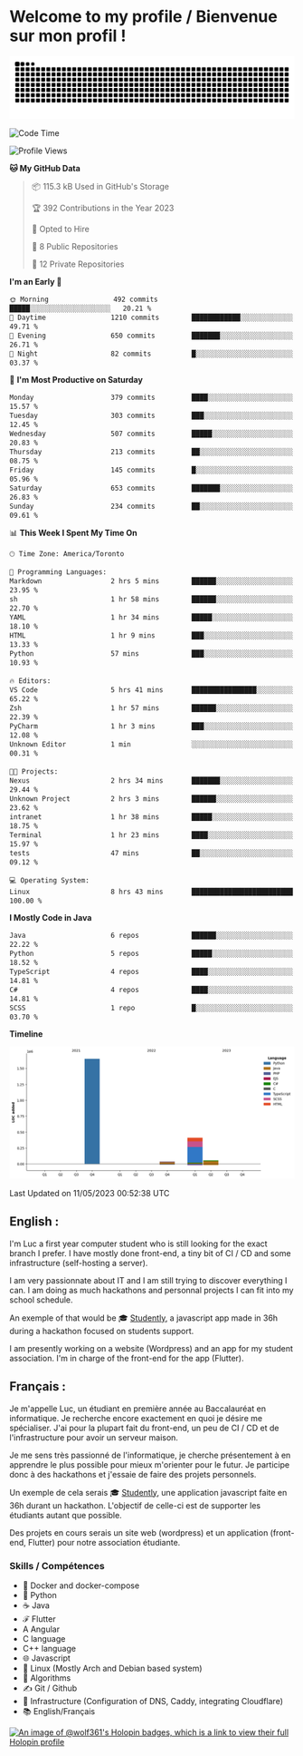 # Welcome to my profile / Bienvenue sur mon profil !

![snake gif](https://github.com/wolf-361/wolf-361/blob/output/github-contribution-grid-snake.svg)

<!--START_SECTION:waka-->
![Code Time](http://img.shields.io/badge/Code%20Time-76%20hrs%203%20mins-blue)

![Profile Views](http://img.shields.io/badge/Profile%20Views-0-blue)

**🐱 My GitHub Data** 

> 📦 115.3 kB Used in GitHub's Storage 
 > 
> 🏆 392 Contributions in the Year 2023
 > 
> 💼 Opted to Hire
 > 
> 📜 8 Public Repositories 
 > 
> 🔑 12 Private Repositories 
 > 
**I'm an Early 🐤** 

```text
🌞 Morning                492 commits         █████░░░░░░░░░░░░░░░░░░░░   20.21 % 
🌆 Daytime                1210 commits        ████████████░░░░░░░░░░░░░   49.71 % 
🌃 Evening                650 commits         ███████░░░░░░░░░░░░░░░░░░   26.71 % 
🌙 Night                  82 commits          █░░░░░░░░░░░░░░░░░░░░░░░░   03.37 % 
```
📅 **I'm Most Productive on Saturday** 

```text
Monday                   379 commits         ████░░░░░░░░░░░░░░░░░░░░░   15.57 % 
Tuesday                  303 commits         ███░░░░░░░░░░░░░░░░░░░░░░   12.45 % 
Wednesday                507 commits         █████░░░░░░░░░░░░░░░░░░░░   20.83 % 
Thursday                 213 commits         ██░░░░░░░░░░░░░░░░░░░░░░░   08.75 % 
Friday                   145 commits         █░░░░░░░░░░░░░░░░░░░░░░░░   05.96 % 
Saturday                 653 commits         ███████░░░░░░░░░░░░░░░░░░   26.83 % 
Sunday                   234 commits         ██░░░░░░░░░░░░░░░░░░░░░░░   09.61 % 
```


📊 **This Week I Spent My Time On** 

```text
🕑︎ Time Zone: America/Toronto

💬 Programming Languages: 
Markdown                 2 hrs 5 mins        ██████░░░░░░░░░░░░░░░░░░░   23.95 % 
sh                       1 hr 58 mins        ██████░░░░░░░░░░░░░░░░░░░   22.70 % 
YAML                     1 hr 34 mins        █████░░░░░░░░░░░░░░░░░░░░   18.10 % 
HTML                     1 hr 9 mins         ███░░░░░░░░░░░░░░░░░░░░░░   13.33 % 
Python                   57 mins             ███░░░░░░░░░░░░░░░░░░░░░░   10.93 % 

🔥 Editors: 
VS Code                  5 hrs 41 mins       ████████████████░░░░░░░░░   65.22 % 
Zsh                      1 hr 57 mins        ██████░░░░░░░░░░░░░░░░░░░   22.39 % 
PyCharm                  1 hr 3 mins         ███░░░░░░░░░░░░░░░░░░░░░░   12.08 % 
Unknown Editor           1 min               ░░░░░░░░░░░░░░░░░░░░░░░░░   00.31 % 

🐱‍💻 Projects: 
Nexus                    2 hrs 34 mins       ███████░░░░░░░░░░░░░░░░░░   29.44 % 
Unknown Project          2 hrs 3 mins        ██████░░░░░░░░░░░░░░░░░░░   23.62 % 
intranet                 1 hr 38 mins        █████░░░░░░░░░░░░░░░░░░░░   18.75 % 
Terminal                 1 hr 23 mins        ████░░░░░░░░░░░░░░░░░░░░░   15.97 % 
tests                    47 mins             ██░░░░░░░░░░░░░░░░░░░░░░░   09.12 % 

💻 Operating System: 
Linux                    8 hrs 43 mins       █████████████████████████   100.00 % 
```

**I Mostly Code in Java** 

```text
Java                     6 repos             ██████░░░░░░░░░░░░░░░░░░░   22.22 % 
Python                   5 repos             █████░░░░░░░░░░░░░░░░░░░░   18.52 % 
TypeScript               4 repos             ████░░░░░░░░░░░░░░░░░░░░░   14.81 % 
C#                       4 repos             ████░░░░░░░░░░░░░░░░░░░░░   14.81 % 
SCSS                     1 repo              █░░░░░░░░░░░░░░░░░░░░░░░░   03.70 % 
```



**Timeline**

![Lines of Code chart](https://raw.githubusercontent.com/wolf-361/wolf-361/main/assets/bar_graph.png)


 Last Updated on 11/05/2023 00:52:38 UTC
<!--END_SECTION:waka-->

## English : 

I'm Luc a first year computer student who is still looking for the exact branch I prefer. I have mostly done front-end, a tiny bit of CI / CD and some infrastructure (self-hosting a server).

I am very passionnate about IT and I am still trying to discover everything I can. I am doing as much hackathons and personnal projects I can fit into my school schedule.

An exemple of that would be 🎓 [Studently](https://github.com/wolf-361/Studently-CodeJam12), a javascript app made in 36h during a hackathon focused on students support.

I am presently working on a website (Wordpress) and an app for my student association. I'm in charge of the front-end for the app (Flutter).

## Français :

Je m'appelle Luc, un étudiant en première année au Baccalauréat en informatique. Je recherche encore exactement en quoi je désire me spécialiser. J'ai pour la plupart fait du front-end, un peu de CI / CD et de l'infrastructure pour avoir un serveur maison.

Je me sens très passionné de l'informatique, je cherche présentement à en apprendre le plus possible pour mieux m'orienter pour le futur. Je participe donc à des hackathons et j'essaie de faire des projets personnels.

Un exemple de cela serais 🎓 [Studently](https://github.com/wolf-361/Studently-CodeJam12), une application javascript faite en 36h durant un hackathon. L'objectif de celle-ci est de supporter les étudiants autant que possible.

Des projets en cours serais un site web (wordpress) et un application (front-end, Flutter) pour notre association étudiante.

###  Skills / Compétences

* 🐋 Docker and docker-compose
* 🐍 Python
* ☕ Java
* ℱ Flutter
* A Angular
* C language
* C++ language
* 🌐 Javascript
* 🐧 Linux (Mostly Arch and Debian based system)
* 🧩 Algorithms
* ✍️ Git / Github
* 📜 Infrastructure (Configuration of DNS, Caddy, integrating Cloudflare)
* 📚 English/Français

[![An image of @wolf361's Holopin badges, which is a link to view their full Holopin profile](https://holopin.me/wolf361)](https://holopin.io/@wolf361)


